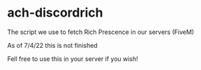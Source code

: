 # ach-discordrich
The script we use to fetch Rich Prescence in our servers (FiveM)

As of 7/4/22 this is not finished

Fell free to use this in your server if you wish!
